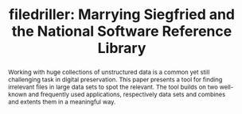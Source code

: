 ---
abstract: 'Working with huge collections of unstructured data is a common yet still
  challenging task in digital preservation. This paper presents a tool for finding
  irrelevant files in large data sets to spot the relevant. The tool builds on two
  well-known and frequently used applications, respectively data sets and combines
  and extents them in a meaningful way.

  '
creators:
- Fritz, Steffen
date: null
document_url: https://services.phaidra.univie.ac.at/api/object/o:1424904/download
grand_parent: iPRES
institutions:
- German Literature Archive
keywords:
- format identification
- tool
- automation
- siegfried
- nsrl
landing_page_url: https://phaidra.univie.ac.at/o:1424904
language: eng
layout: publication
license: CC BY 4.0 International
notes_url: null
parent: iPRES 2021
publication_type: paper
size: 229108
slides_url: null
source_name: iPRES
title: 'filedriller: Marrying Siegfried and the National Software Reference Library'
year: 2021
---